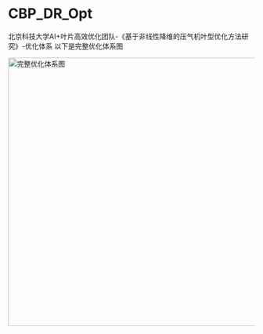 # CBP_DR_Opt
北京科技大学AI+叶片高效优化团队-《基于非线性降维的压气机叶型优化方法研究》-优化体系
以下是完整优化体系图

<img width="548" alt="完整优化体系图" src="https://github.com/user-attachments/assets/a627de68-4a94-470e-b380-fc2307786457" />

